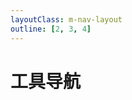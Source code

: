 ```yaml
---
layoutClass: m-nav-layout
outline: [2, 3, 4]
---
```


<script setup>
import MNavLinks from './components/MNavLinks.vue'

import { NAV_DATA } from './data'
</script>
<style src="./index.scss"></style>

# 工具导航

<MNavLinks v-for="{title, items} in NAV_DATA" :title="title" :items="items"/>

<br />
